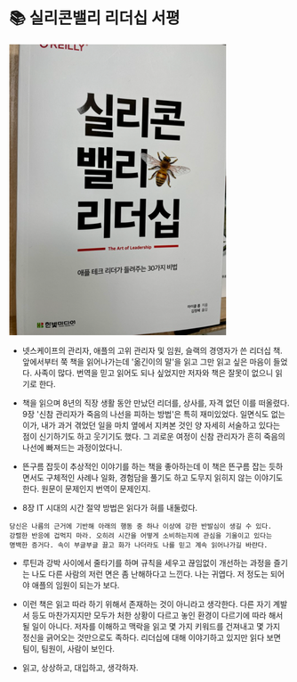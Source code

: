 # 📚 실리콘밸리 리더십 서평
![book](.%5B20210823%5D_실리콘밸리_리더십/524b8e5d.png)

- 넷스케이프의 관리자, 애플의 고위 관리자 및 임원, 슬랙의 경영자가 쓴 리더십 책.
  앞에서부터 쭉 책을 읽어나가는데 '옮긴이의 말'을 읽고 그만 읽고 싶은 마음이 들었다.
  사족이 많다. 번역을 믿고 읽어도 되나 싶었지만 저자와 책은 잘못이 없으니 읽기로 한다.

- 책을 읽으며 8년의 직장 생활 동안 만났던 리더를, 상사를, 자격 없던 이를 떠올렸다. 
  9장 '신참 관리자가 죽음의 나선을 피하는 방법'은 특히 재미있었다. 
  일면식도 없는 이가, 내가 과거 겪었던 일을 마치 옆에서 지켜본 것인 양 자세히 서술하고 
  있다는 점이 신기하기도 하고 웃기기도 했다. 그 괴로운 여정이 신참 관리자가 흔히 
  죽음의 나선에 빠져드는 과정이었다니.

- 뜬구름 잡듯이 추상적인 이야기를 하는 책을 좋아하는데 이 책은 뜬구름 잡는 듯하면서도 
  구체적인 사례나 일화, 경험담을 풀기도 하고 도무지 읽히지 않는 이야기도 한다. 
  원문이 문제인지 번역이 문제인지.

- 8장 IT 시대의 시간 절약 방법은 읽다가 혀를 내둘렀다.
```text
당신은 나름의 근거에 기반해 아래의 행동 중 하나 이상에 강한 반발심이 생길 수 있다. 
강렬한 반응에 겁먹지 마라. 오히려 시간을 어떻게 소비하는지에 관심을 기울이고 있다는 
명백한 증거다. 속이 부글부글 끓고 화가 나더라도 나를 믿고 계속 읽어나가길 바란다.
```
- 루틴과 강박 사이에서 줄타기를 하며 규칙을 세우고 끊임없이 개선하는 과정을 즐기는 나도 
  다른 사람의 저런 면은 좀 난해하다고 느낀다. 
  나는 귀엽다. 저 정도는 되어야 애플의 임원이 되는가 보다.

- 이런 책은 읽고 따라 하기 위해서 존재하는 것이 아니라고 생각한다.
  다른 자기 계발서 등도 마찬가지지만 모두가 처한 상황이 다르고 놓인 환경이 다르기에 
  따라 해서 될 일이 아니다.
  저자를 이해하고 맥락을 읽고 몇 가지 키워드를 건져내고 몇 가지 정신을 긁어오는 것만으로도 족하다.
  리더십에 대해 이야기하고 있지만 읽다 보면 팀이, 팀원이, 사람이 보인다.
- 읽고, 상상하고, 대입하고, 생각하자.
